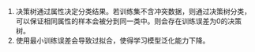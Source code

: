 1. 决策树通过属性决定分类结果。若训练集不含冲突数据，则通过决策树分类，可以保证相同属性的样本会被分到同一类中。则会存在训练误差为0的决策树。
2. 使用最小训练误差会导致过拟合，使得学习模型泛化能力下降。

